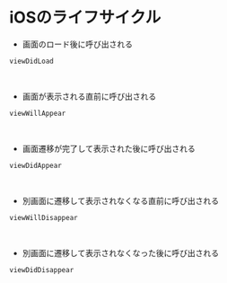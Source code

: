 # iOSのライフサイクル

- 画面のロード後に呼び出される
```
viewDidLoad
```
<br>

- 画面が表示される直前に呼び出される
```
viewWillAppear
```
<br>

- 画面遷移が完了して表示された後に呼び出される
```
viewDidAppear
```
<br>

- 別画面に遷移して表示されなくなる直前に呼び出される
```
viewWillDisappear
```
<br>

- 別画面に遷移して表示されなくなった後に呼び出される
```
viewDidDisappear
```

